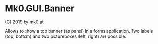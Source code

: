 # Mk0.GUI.Banner
(C) 2019 by mk0.at

Allows to show a top banner (as panel) in a forms application.
Two labels (top, bottom) and two pictureboxes (left, right) are possible.